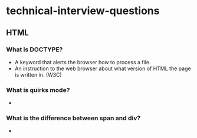 # technical-interview-questions

## HTML

### What is DOCTYPE?

* A keyword that alerts the browser how to process a file.
* An instruction to the web browser about what version of HTML the page is written in. (W3C)

### What is quirks mode?

*

### What is the difference between span and div?

*
